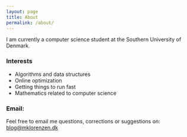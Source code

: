 ```yaml
---
layout: page
title: About
permalink: /about/
---
```


I am currently a computer science student at the Southern University of Denmark.

### Interests
- Algorithms and data structures
- Online optimization
- Getting things to run fast
- Mathematics related to computer science

### Email:
Feel free to email me questions, corrections or suggestions on:
blog@mklorenzen.dk
